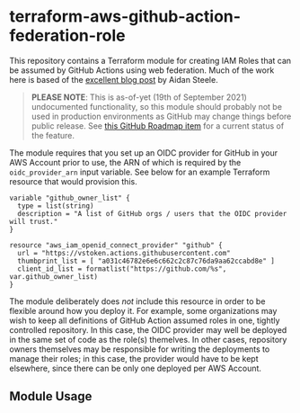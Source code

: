 # terraform-aws-github-action-federation-role

This repository contains a Terraform module for creating IAM Roles that can be assumed by GitHub Actions using web federation. Much of the work here is based of the [excellent blog post](https://awsteele.com/blog/2021/09/15/aws-federation-comes-to-github-actions.html) by Aidan Steele.

> **PLEASE NOTE**: This is as-of-yet (19th of September 2021) undocumented functionality, so this module should probably not be used in production environments as GitHub may change things before public release. See [this GitHub Roadmap item](https://github.com/github/roadmap/issues/249) for a current status of the feature.

The module requires that you set up an OIDC provider for GitHub in your AWS Account prior to use, the ARN of which is required by the `oidc_provider_arn` input variable. See below for an example Terraform resource that would provision this.

```hcl
variable "github_owner_list" {
  type = list(string)
  description = "A list of GitHub orgs / users that the OIDC provider will trust."
}

resource "aws_iam_openid_connect_provider" "github" {
  url = "https://vstoken.actions.githubusercontent.com"
  thumbprint_list = [ "a031c46782e6e6c662c2c87c76da9aa62ccabd8e" ]
  client_id_list = formatlist("https://github.com/%s", var.github_owner_list)
}
```

The module deliberately does _not_ include this resource in order to be flexible around how you deploy it. For example, some organizations may wish to keep all definitions of GitHub Action assumed roles in one, tightly controlled repository. In this case, the OIDC provider may well be deployed in the same set of code as the role(s) themelves. In other cases, repository owners themselves may be responsible for writing the deployments to manage their roles; in this case, the provider would have to be kept elsewhere, since there can be only one deployed per AWS Account.

## Module Usage

<!--- BEGIN_TF_DOCS --->

<!--- END_TF_DOCS --->